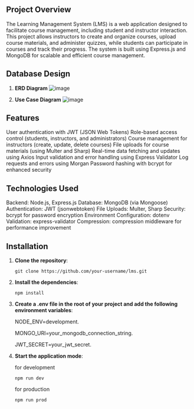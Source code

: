 ## Project Overview
The Learning Management System (LMS) is a web application designed to facilitate course management, including student and instructor interaction. This project allows instructors to create and organize courses, upload course materials, and administer quizzes, while students can participate in courses and track their progress. The system is built using Express.js and MongoDB for scalable and efficient course management.


## Database Design
1. **ERD Diagram**
   ![image](https://github.com/user-attachments/assets/504e7dc9-9f5d-4735-b72b-109b674ec033)


3. **Use Case Diagram**
   ![image](https://github.com/user-attachments/assets/44150263-c4ca-4a31-8833-29348369120e)

## Features
User authentication with JWT (JSON Web Tokens)
Role-based access control (students, instructors, and administrators)
Course management for instructors (create, update, delete courses)
File uploads for course materials (using Multer and Sharp)
Real-time data fetching and updates using Axios
Input validation and error handling using Express Validator
Log requests and errors using Morgan
Password hashing with bcrypt for enhanced security

## Technologies Used
Backend: Node.js, Express.js
Database: MongoDB (via Mongoose)
Authentication: JWT (jsonwebtoken)
File Uploads: Multer, Sharp
Security: bcrypt for password encryption
Environment Configuration: dotenv
Validation: express-validator
Compression: compression middleware for performance improvement

## Installation
1. **Clone the repository**:
   ```
   git clone https://github.com/your-username/lms.git
   ```
2. **Install the dependencies**:
   ```
   npm install
   ```
3. **Create a .env file in the root of your project and add the following environment variables**:

   NODE_ENV=development.

   MONGO_URI=your_mongodb_connection_string.

   JWT_SECRET=your_jwt_secret.

4. **Start the application mode**:

   for development 
   ```
   npm run dev
   ```

   for production 
   ```
   npm run prod
   ```
